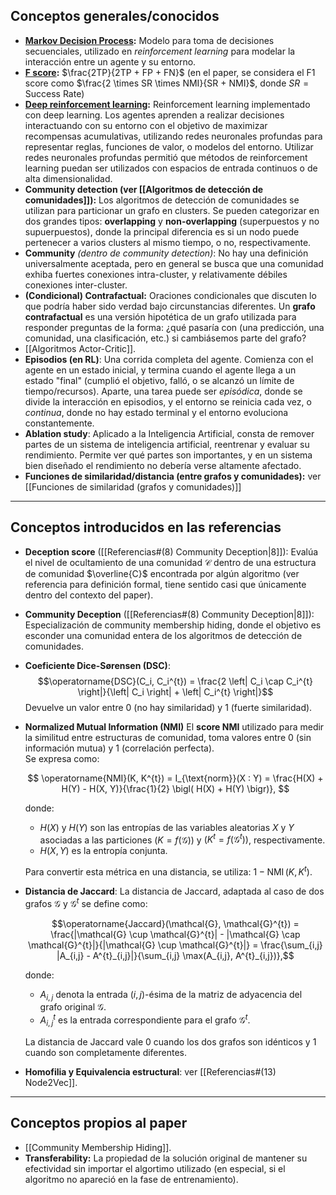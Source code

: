 ## Conceptos generales/conocidos
- **[Markov Decision Process](https://en.wikipedia.org/wiki/Markov_decision_process):** Modelo para toma de decisiones secuenciales, utilizado en *reinforcement learning* para modelar la interacción entre un agente y su entorno.
- **[F score](https://en.wikipedia.org/wiki/F-score):** $\frac{2TP}{2TP + FP + FN}$ 
  (en el paper, se considera el F1 score como $\frac{2 \times SR \times NMI}{SR + NMI}$, donde $SR = \text{Success Rate}$)
- **[Deep reinforcement learning](https://en.wikipedia.org/wiki/Deep_reinforcement_learning):** Reinforcement learning implementado con deep learning. Los agentes aprenden a realizar decisiones interactuando con su entorno con el objetivo de maximizar recompensas acumulativas, utilizando redes neuronales profundas para representar reglas, funciones de valor, o modelos del entorno.
  Utilizar redes neuronales profundas permitió que métodos de reinforcement learning puedan ser utilizados con espacios de entrada continuos o de alta dimensionalidad.
- **Community detection (ver [[Algoritmos de detección de comunidades]]):** Los algoritmos de detección de comunidades se utilizan para particionar un grafo en clusters. Se pueden categorizar en dos grandes tipos: **overlapping** y **non-overlapping** (superpuestos y no supuerpuestos), donde la principal diferencia es si un nodo puede pertenecer a varios clusters al mismo tiempo, o no, respectivamente.
- **Community** *(dentro de community detection)*: No hay una definición universalmente  aceptada, pero en general se busca que una comunidad exhiba fuertes conexiones intra-cluster, y relativamente débiles conexiones inter-cluster.
- **(Condicional) Contrafactual:** Oraciones condicionales que discuten lo que podría haber sido verdad bajo circunstancias diferentes. Un **grafo contrafactual** es una versión hipotética de un grafo utilizada para responder preguntas de la forma: ¿qué pasaría con (una predicción, una comunidad, una clasificación, etc.) si cambiásemos parte del grafo?
- [[Algoritmos Actor-Critic]].
- **Episodios (en RL)**: Una corrida completa del agente. Comienza con el agente en un estado inicial, y termina cuando el agente llega a un estado "final" (cumplió el objetivo, falló, o se alcanzó un límite de tiempo/recursos). Aparte, una tarea puede ser *episódica*, donde se divide la interacción en episodios, y el entorno se reinicia cada vez, o *continua*, donde no hay estado terminal y el entorno evoluciona constantemente.
- **Ablation study**: Aplicado a la Inteligencia Artificial, consta de remover partes de un  sistema de inteligencia artificial, reentrenar y evaluar su rendimiento. Permite ver qué partes son importantes, y en un sistema bien diseñado el rendimiento no debería verse altamente afectado.
- **Funciones de similaridad/distancia (entre grafos y comunidades):** ver [[Funciones de similaridad (grafos y comunidades)]]

---
## Conceptos introducidos en las referencias
- **Deception score** ([[Referencias#(8) Community Deception|8]]): Evalúa el nivel de ocultamiento de una comunidad $\mathcal{C}$ dentro de una estructura de comunidad $\overline{C}$ encontrada por algún algoritmo (ver referencia para definición formal, tiene sentido casi que únicamente dentro del contexto del paper).
- **Community Deception** ([[Referencias#(8) Community Deception|8]]): Especialización de community membership hiding, donde el objetivo es esconder una comunidad entera de los algoritmos de detección de comunidades.
- **Coeficiente Dice-Sørensen (DSC)**:  $$\operatorname{DSC}(C_i, C_i^{t}) = \frac{2 \left| C_i \cap C_i^{t} \right|}{\left| C_i \right| + \left| C_i^{t} \right|}$$
  Devuelve un valor entre $0$ (no hay similaridad) y $1$ (fuerte similaridad).
- **Normalized Mutual Information (NMI)**
  El **score NMI** utilizado para medir la similitud entre estructuras de comunidad, toma valores entre 0 (sin información mutua) y 1 (correlación perfecta).  
  Se expresa como:

  $$
   \operatorname{NMI}(K, K^{t}) = I_{\text{norm}}(X : Y) = \frac{H(X) + H(Y) - H(X, Y)}{\frac{1}{2} \bigl( H(X) + H(Y) \bigr)},
   $$

  donde:  
	- $H(X)$ y $H(Y)$ son las entropías de las variables aleatorias $X$ y $Y$ asociadas a las particiones $(K = f(\mathcal{G}))$ y $(K^{t} = f(\mathcal{G}^{t}))$, respectivamente.  
	- $H(X, Y)$ es la entropía conjunta.  

  Para convertir esta métrica en una distancia, se utiliza:  $1 - \operatorname{NMI}(K, K^{t})$.
- **Distancia de Jaccard**:
  La distancia de Jaccard, adaptada al caso de dos grafos $\mathcal{G}$ y $\mathcal{G}^{t}$ se define como:  

  $$\operatorname{Jaccard}(\mathcal{G}, \mathcal{G}^{t}) = \frac{|\mathcal{G} \cup \mathcal{G}^{t}| - |\mathcal{G} \cap \mathcal{G}^{t}|}{|\mathcal{G} \cup \mathcal{G}^{t}|} = \frac{\sum_{i,j} |A_{i,j} - A^{t}_{i,j}|}{\sum_{i,j} \max(A_{i,j}, A^{t}_{i,j})},$$

  donde:  
	- $A_{i,j}$ denota la entrada $(i, j)$-ésima de la matriz de adyacencia del grafo original $\mathcal{G}$.  
	- $A^{t}_{i,j}$ es la entrada correspondiente para el grafo $\mathcal{G}^{t}$.  

  La distancia de Jaccard vale 0 cuando los dos grafos son idénticos y 1 cuando son completamente diferentes.
  
- **Homofilia y Equivalencia estructural**: ver [[Referencias#(13) Node2Vec]].

---
## Conceptos propios al paper
- [[Community Membership Hiding]].
- **Transferability:** La propiedad de la solución original de mantener su efectividad sin importar el algortimo utilizado (en especial, si el algoritmo no apareció en la fase de entrenamiento).